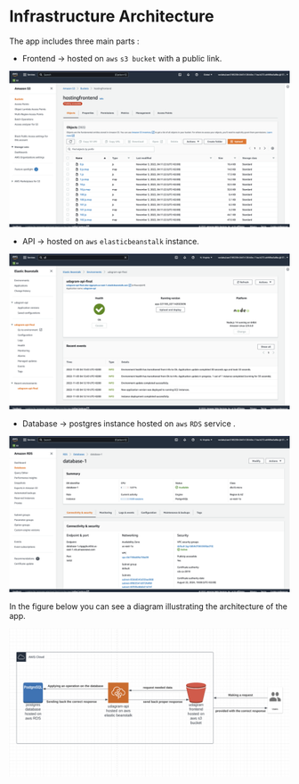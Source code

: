 
# Infrastructure Architecture

The app includes three main parts :

- Frontend -> hosted on `aws` `s3 bucket` with a public link.

![hostedfrontend](./screenshots/s3-bucket.png)

- API -> hosted on `aws` `elasticbeanstalk` instance.

![hostedAPI](./screenshots/eb-api.png)

- Database -> postgres instance hosted on `aws` `RDS` service .

![hostedDatabase](./screenshots/database.png)

In the figure below you can see a diagram illustrating the architecture of the app.

![architecturediagram](./screenshots/arch-diagram.png)
